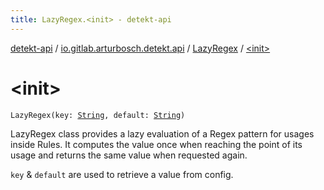 ```yaml
---
title: LazyRegex.<init> - detekt-api
---
```


[detekt-api](../../index.html) / [io.gitlab.arturbosch.detekt.api](../index.html) / [LazyRegex](index.html) / [&lt;init&gt;](./-init-.html)

# &lt;init&gt;

`LazyRegex(key: `[`String`](https://kotlinlang.org/api/latest/jvm/stdlib/kotlin/-string/index.html)`, default: `[`String`](https://kotlinlang.org/api/latest/jvm/stdlib/kotlin/-string/index.html)`)`

LazyRegex class provides a lazy evaluation of a Regex pattern for usages inside Rules.
It computes the value once when reaching the point of its usage and returns the same
value when requested again.

`key` &amp; `default` are used to retrieve a value from config.

